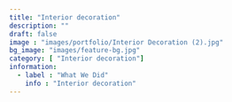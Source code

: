 ```yaml
---
title: "Interior decoration"
description: ""
draft: false
image : "images/portfolio/Interior Decoration (2).jpg"
bg_image: "images/feature-bg.jpg"
category: [ "Interior decoration"]
information:
  - label : "What We Did"
    info : "Interior decoration"
---
```



